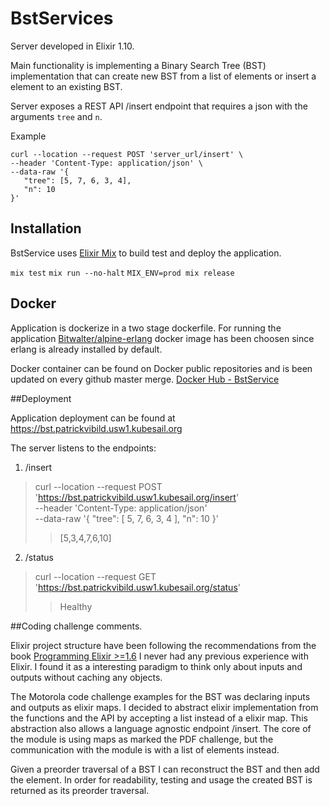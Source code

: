# BstServices

Server developed in Elixir 1.10. 

Main functionality is implementing a Binary Search Tree (BST) implementation that can create 
new BST from a list of elements or insert a element to an existing BST.

Server exposes a REST API /insert endpoint that requires a json with the arguments  `tree` and `n`.

Example

```
curl --location --request POST 'server_url/insert' \
--header 'Content-Type: application/json' \
--data-raw '{
   "tree": [5, 7, 6, 3, 4],
   "n": 10
}'
```

## Installation

BstService uses [Elixir Mix](https://elixir-lang.org/getting-started/mix-otp/introduction-to-mix.html) to build
test and deploy the application.

`mix test`
`mix run --no-halt`
`MIX_ENV=prod mix release`

## Docker
Application is dockerize in a two stage dockerfile. 
For running the application [Bitwalter/alpine-erlang](https://hub.docker.com/r/bitwalker/alpine-erlang) docker image has been choosen
since erlang is already installed by default.

Docker container can be found on Docker public repositories and is been updated on every github master merge.
[Docker Hub - BstService](https://hub.docker.com/r/patrickvibild/bstelixirmsi)

##Deployment

Application deployment can be found at https://bst.patrickvibild.usw1.kubesail.org

The server listens to the endpoints:
1. /insert
>   curl --location --request POST 'https://bst.patrickvibild.usw1.kubesail.org/insert' \
    --header 'Content-Type: application/json' \
    --data-raw '{
       "tree": [
          5,
          7,
          6,
          3,
          4
       ],
       "n": 10
    }'
>> [5,3,4,7,6,10]
2. /status

> curl --location --request GET 'https://bst.patrickvibild.usw1.kubesail.org/status'
>> Healthy

##Coding challenge comments.

Elixir project structure have been following the recommendations from the book [Programming Elixir >=1.6](https://pragprog.com/titles/elixir16/programming-elixir-1-6/)
I never had any previous experience with Elixir. I found it as a interesting paradigm to think only about inputs and outputs without caching any objects.

The Motorola code challenge examples for the BST was declaring inputs and outputs as elixir maps. I decided to 
abstract elixir implementation from the functions and the API by accepting a list instead of a elixir map. This abstraction
also allows a language agnostic endpoint /insert. The core of the module is using maps as marked the PDF challenge, but the
communication with the module is with a list of elements instead.

Given a preorder traversal of a BST I can reconstruct the BST and then add the element. In order for readability, testing and usage
the created BST is returned as its preorder traversal.